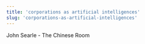 ```yaml
---
title: 'corporations as artificial intelligences'
slug: 'corporations-as-artificial-intelligences'
---
```


John Searle - The Chinese Room